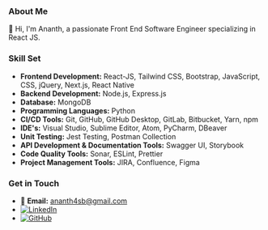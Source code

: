 ### About Me

👋 Hi, I'm Ananth, a passionate Front End Software Engineer specializing in React JS.

### Skill Set

- **Frontend Development:** React-JS, Tailwind CSS, Bootstrap, JavaScript, CSS, jQuery, Next.js, React Native
- **Backend Development:** Node.js, Express.js
- **Database:** MongoDB
- **Programming Languages:** Python
- **CI/CD Tools:** Git, GitHub, GitHub Desktop, GitLab, Bitbucket, Yarn, npm
- **IDE's:** Visual Studio, Sublime Editor, Atom, PyCharm, DBeaver
- **Unit Testing:** Jest Testing, Postman Collection
- **API Development & Documentation Tools:** Swagger UI, Storybook
- **Code Quality Tools:** Sonar, ESLint, Prettier
- **Project Management Tools:** JIRA, Confluence, Figma

### Get in Touch

- 📧 **Email:** [ananth4sb@gmail.com](mailto:ananth4sb@gmail.com)
- [![LinkedIn](https://img.shields.io/badge/LinkedIn-Ananth_Shetty-blue?logo=linkedin&style=social)]([https://www.linkedin.com/in/ananth-shetty/](https://www.linkedin.com/in/a%CE%B7%CE%B1%CE%B7%C6%9A%D4%8B-s%D0%BD%D1%94%D1%82%D1%82%D1%83-8ab243232/))
- [![GitHub](https://img.shields.io/badge/GitHub-AnanthSB-black?logo=github&style=social)](https://github.com/AnanthSB)
